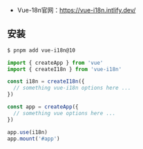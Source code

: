 * Vue-18n官网：https://vue-i18n.intlify.dev/





## 安装

```sh
$ pnpm add vue-i18n@10
```





```js
import { createApp } from 'vue'
import { createI18n } from 'vue-i18n'

const i18n = createI18n({
  // something vue-i18n options here ...
})

const app = createApp({
  // something vue options here ...
})

app.use(i18n)
app.mount('#app')
```

